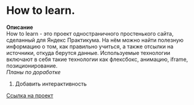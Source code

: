 # How to learn.  
**Описание**  
How to learn - это проект одностраничного простенького сайта, сделанный для Яндекс Практикума. На нём можно найти полезную информацию о том, как правильно учиться, а также отсылки на источники, откуда берутся данные.
Используемые технологии включают в себя такие технологии как флексбокс, анимацию, iframe, позиционирование.  
*Планы по доработке*  
1. Добавить интерактивность

[Ссылка на проект](https://marina-seamore.github.io/how-to-learn/)
